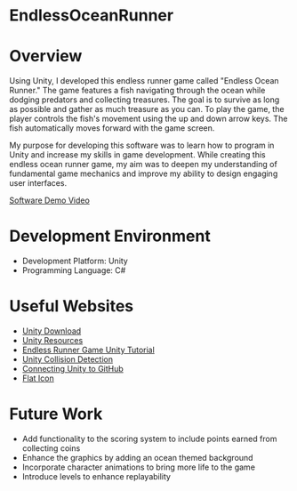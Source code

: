 # EndlessOceanRunner
# Overview

Using Unity, I developed this endless runner game called "Endless Ocean Runner." The game features a fish navigating through the ocean while dodging predators and collecting treasures. The goal is to survive as long as possible and gather as much treasure as you can. To play the game, the player controls the fish's movement using the up and down arrow keys. The fish automatically moves forward with the game screen. 

My purpose for developing this software was to learn how to program in Unity and increase my skills in game development. While creating this endless ocean runner game, my aim was to deepen my understanding of fundamental game mechanics and improve my ability to design engaging user interfaces. 

[Software Demo Video](https://youtu.be/Qgg5toKrgSM)

# Development Environment

* Development Platform: Unity
* Programming Language: C#

# Useful Websites

* [Unity Download](https://unity.com/download)
* [Unity Resources](https://unity.com/resources)
* [Endless Runner Game Unity Tutorial](https://www.youtube.com/watch?v=U3sT-T5bKX4)
* [Unity Collision Detection](https://gamedevelopertips.com/unity-collision-detection-2d/)
* [Connecting Unity to GitHub](https://www.youtube.com/watch?v=sjlVox4f5Ww)
* [Flat Icon](https://www.flaticon.com/)

# Future Work

* Add functionality to the scoring system to include points earned from collecting coins
* Enhance the graphics by adding an ocean themed background 
* Incorporate character animations to bring more life to the game
* Introduce levels to enhance replayability 
